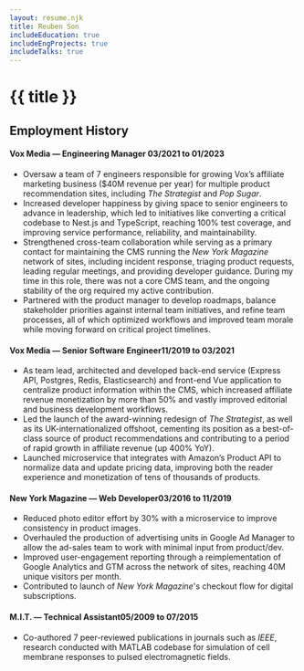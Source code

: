 ```yaml
---
layout: resume.njk
title: Reuben Son
includeEducation: true
includeEngProjects: true
includeTalks: true
---
```

# {{ title }}

## Employment History
<!-- #### Sabbatical <span class="resume-item-date">01/2023 to Present</span>
- Taking time to introspect on technology, human life, and alignment betweeen my long-term personal and professional aspirations. In the process, built multiple projects and attended a programming retreat at Recurse Center — [link](https://medium.com/@reubenson/archives-ai-and-music-of-the-early-web-9b2f51fdef47). -->

#### Vox Media — Engineering Manager <span class="resume-item-date">03/2021 to 01/2023</span>
- Oversaw a team of 7 engineers responsible for growing Vox’s affiliate marketing business ($40M revenue per year) for multiple product recommendation sites, including _The Strategist_ and _Pop Sugar_.
- Increased developer happiness by giving space to senior engineers to advance in leadership, which led to initiatives like converting a critical codebase to Nest.js and TypeScript, reaching 100% test coverage, and improving service performance, reliability, and maintainability.
- Strengthened cross-team collaboration while serving as a primary contact for maintaining the CMS running the _New York Magazine_ network of sites, including incident response, triaging product requests, leading regular meetings, and providing developer guidance. During my time in this role, there was not a core CMS team, and the ongoing stability of the org required my active contribution.
- Partnered with the product manager to develop roadmaps, balance stakeholder priorities against internal team initiatives, and refine team processes, all of which optimized workflows and improved team morale while moving forward on critical project timelines.

#### Vox Media — Senior Software Engineer<span class="resume-item-date">11/2019 to 03/2021</span>
- As team lead, architected and developed back-end service (Express API, Postgres, Redis, Elasticsearch) and front-end Vue application to centralize product information within the CMS, which increased affiliate revenue monetization by more than 50% and vastly improved editorial and business development workflows.
- Led the launch of the award-winning redesign of _The Strategist_, as well as its UK-internationalized offshoot, cementing its position as a best-of-class source of product recommendations and contributing to a period of rapid growth in affiliate revenue (up 400% YoY).
- Launched microservice that integrates with Amazon’s Product API to normalize data and update pricing data, improving both the reader experience and monetization of tens of thousands of products.
<!-- - Diversified affiliate revenue streams by extending affiliate partners integrations and increased general audience reach by 25% through automation of content distribution into Apple News, Facebook Instant Articles, and AMP. -->

#### New York Magazine — Web Developer<span class="resume-item-date">03/2016 to 11/2019</span>
- Reduced photo editor effort by 30% with a microservice to improve consistency in product images.
- Overhauled the production of advertising units in Google Ad Manager to allow the ad-sales team to work with minimal input from product/dev.
- Improved user-engagement reporting through a reimplementation of Google Analytics and GTM across the network of sites, reaching 40M unique visitors per month.
- Contributed to launch of _New York Magazine_'s checkout flow for digital subscriptions.
<!-- - Built 10+ custom interactives for editorial and branded content teams. -->

#### M.I.T. — Technical Assistant<span class="resume-item-date">05/2009 to 07/2015</span>
- Co-authored 7 peer-reviewed publications in journals such as _IEEE_, research conducted with MATLAB codebase for simulation of cell membrane responses to pulsed electromagnetic fields.